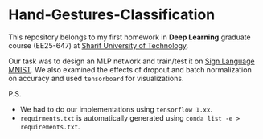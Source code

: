 # Hand-Gestures-Classification
This repository belongs to my first homework in **Deep Learning** graduate course (EE25-647) at [Sharif University of Technology](http://www.en.sharif.edu/).

Our task was to design an MLP network and train/test it on [Sign Language MNIST](https://www.kaggle.com/datamunge/sign-language-mnist). We also examined the effects of dropout and batch normalization on accuracy and used `tensorboard` for visualizations.

P.S.

- We had to do our implementations using `tensorflow 1.xx`.
- `requirments.txt` is automatically generated using `conda list -e > requirements.txt`.
